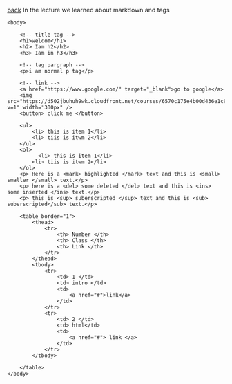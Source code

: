 [back](../README.md)
In the lecture we learned about markdown and tags
<!DOCTYPE html>
<html>

    <body>

        <!-- title tag -->
        <h1>welcom</h1>
        <h2> Iam h2</h2>
        <h3> Iam in h3</h3>

        <!-- tag pargraph -->
        <p>i am normal p tag</p>

        <!-- link -->
        <a href="https://www.google.com/" target="_blank">go to google</a>
        <img src="https://d502jbuhuh9wk.cloudfront.net/courses/6570c175e4b00d436e1c89c0/6570c175e4b00d436e1c89c0_scaled_cover.jpg?v=1" width="300px" />
        <button> click me </button>

        <ul>
            <li> this is item 1</li>
            <li> tiis is itwm 2</li>
        </ul>
        <ol>
              <li> this is item 1</li>
            <li> tiis is itwm 2</li>
        </ol>
        <p> Here is a <mark> highlighted </mark> text and this is <small> smaller </small> text.</p>
        <p> here is a <del> some deleted </del> text and this is <ins> some inserted </ins> text.</p>
        <p> this is <sup> suberscripted </sup> text and this is <sub> suberscripted</sub> text.</p>
    
        <table border="1">
            <thead>
                <tr>
                    <th> Number </th>
                    <th> Class </th>
                    <th> Link </th>
                </tr>
            </thead>
            <tbody>
                <tr>
                    <td> 1 </td>
                    <td> intro </td>
                    <td>
                        <a href="#">link</a>
                    </td>
                </tr>
                <tr>
                    <td> 2 </td>
                    <td> html</td>
                    <td>
                        <a href="#"> link </a>
                    </td>
                </tr>
            </tbody>

        </table>
    </body>
</html>


